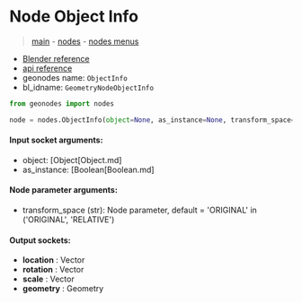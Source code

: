 # Node Object Info

> [main](../structure.md) - [nodes](nodes.md) - [nodes menus](nodes_menus.md)

- [Blender reference](https://docs.blender.org/manual/en/latest/modeling/geometry_nodes/input/object_info.html)
- [api reference](https://docs.blender.org/api/current/bpy.types.GeometryNodeObjectInfo.html)
- geonodes name: `ObjectInfo`
- bl_idname: `GeometryNodeObjectInfo`

```python
from geonodes import nodes

node = nodes.ObjectInfo(object=None, as_instance=None, transform_space='ORIGINAL')
```

#### Input socket arguments:

- object: [Object[Object.md]
- as_instance: [Boolean[Boolean.md]

#### Node parameter arguments:

- transform_space (str): Node parameter, default = 'ORIGINAL' in ('ORIGINAL', 'RELATIVE')

#### Output sockets:

- **location** : Vector
- **rotation** : Vector
- **scale** : Vector
- **geometry** : Geometry

